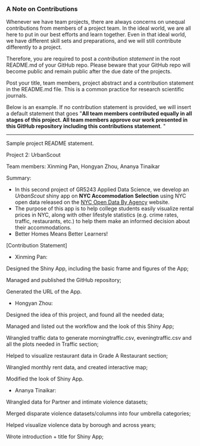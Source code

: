 ### A Note on Contributions

Whenever we have team projects, there are always concerns on unequal contributions from members of a project team. In the ideal world, we are all here to put in our best efforts and learn together. Even in that ideal world, we have different skill sets and preparations, and we will still contribute differently to a project. 

Therefore, you are required to post a *contribution statement* in the root README.md of your GitHub repo. Please beware that your GitHub repo will become public and remain public after the due date of the projects. 

Post your title, team members, project abstract and a contribution statement in the README.md file.  This is a common practice for research scientific journals. 

Below is an example. If no contribution statement is provided, we will insert a default statement that goes "**All team members contributed equally in all stages of this project. All team members approve our work presented in this GitHub repository including this contributions statement**. "

---
Sample project README statement.

Project 2: UrbanScout

Team members: Xinming Pan, Hongyan Zhou, Ananya Tinaikar

Summary:
+ In this second project of GR5243 Applied Data Science, we develop an *UrbanScout* shiny app on **NYC Accommodation Selection** using NYC open data released on the [NYC Open Data By Agency](https://opendata.cityofnewyork.us/data/) website.
+ The purpose of this app is to help college students easily visualize rental prices in NYC, along with other lifestyle statistics (e.g. crime rates, traffic, restaurants, etc.) to help them make an informed decision about their accommodations.
+ Better Homes Means Better Learners!

[Contribution Statement] 

+ Xinming Pan: 

Designed the Shiny App, including the basic frame and figures of the App; 

Managed and published the GitHub repository; 

Generated the URL of the App.


+ Hongyan Zhou: 

Designed the idea of this project, and found all the needed data; 

Managed and listed out the workflow and the look of this Shiny App; 

Wrangled traffic data to generate morningtraffic.csv, eveningtraffic.csv and all the plots needed in Traffic section;

Helped to visualize restaurant data in Grade A Restaurant section;

Wrangled monthly rent data, and created interactive map;

Modified the look of Shiny App.

+ Ananya Tinaikar:

Wrangled data for Partner and intimate violence datasets; 

Merged disparate violence datasets/columns into four umbrella categories;

Helped visualize violence data by borough and across years; 

Wrote introduction + title for Shiny App;  
